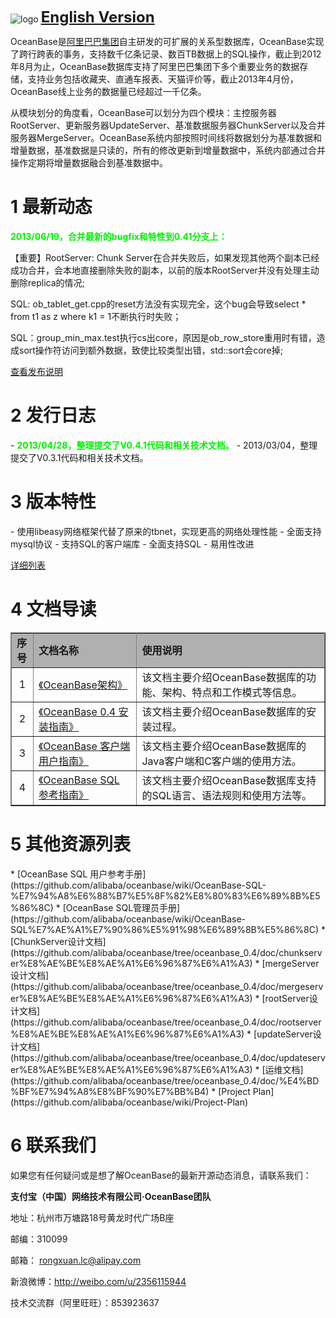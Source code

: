 ![logo](https://raw.github.com/alibaba/oceanbase/oceanbase_0.3/doc/%E5%9B%BE%E7%89%87%E5%A4%B9/logo.jpg)
<font size=5><b>[English Version](https://github.com/alibaba/oceanbase/wiki/Oceanbase)</b></font>

OceanBase是[阿里巴巴集团](http://page.china.alibaba.com/shtml/about/ali_group1.shtml)自主研发的可扩展的关系型数据库，OceanBase实现了跨行跨表的事务，支持数千亿条记录、数百TB数据上的SQL操作，截止到2012年8月为止，OceanBase数据库支持了阿里巴巴集团下多个重要业务的数据存储，支持业务包括收藏夹、直通车报表、天猫评价等，截止2013年4月份，OceanBase线上业务的数据量已经超过一千亿条。

从模块划分的角度看，OceanBase可以划分为四个模块：主控服务器RootServer、更新服务器UpdateServer、基准数据服务器ChunkServer以及合并服务器MergeServer。OceanBase系统内部按照时间线将数据划分为基准数据和增量数据，基准数据是只读的，所有的修改更新到增量数据中，系统内部通过合并操作定期将增量数据融合到基准数据中。

<h1>1 最新动态</h1>
<font color=“#F00”><b>2013/06/19，合并最新的bugfix和特性到0.41分支上：</b> </font>

【重要】RootServer: Chunk Server在合并失败后，如果发现其他两个副本已经成功合并，会本地直接删除失败的副本，以前的版本RootServer并没有处理主动删除replica的情况;

SQL: ob_tablet_get.cpp的reset方法没有实现完全，这个bug会导致select * from t1 as z where k1 = 1不断执行时失败；

SQL：group_min_max.test执行cs出core，原因是ob_row_store重用时有错，造成sort操作符访问到额外数据，致使比较类型出错，std::sort会core掉; 

[查看发布说明](https://github.com/alibaba/oceanbase/wiki/OceanBase-0.4.1-1209%E5%8F%91%E5%B8%83%E8%AF%B4%E6%98%8E)

<h1>2 发行日志</h1>
- <font color=“#F00”><b>2013/04/28，整理提交了V0.4.1代码和相关技术文档。</b> </font>
- 2013/03/04，整理提交了V0.3.1代码和相关技术文档。

<h1>3 版本特性</h1>
- 使用libeasy网络框架代替了原来的tbnet，实现更高的网络处理性能
- 全面支持mysql协议
- 支持SQL的客户端库
- 全面支持SQL
- 易用性改进

[详细列表](https://github.com/alibaba/oceanbase/wiki/OceanBase-0.4-%E7%89%88%E6%9C%AC%E7%89%B9%E6%80%A7) 

<h1>4 文档导读</h1>
<table width="100%"  border="1" frame="all" rules="all">
  <tr>
    <td width=7% bgcolor="B0B0B0"><b>序号</b></div></td>
    <td width=33% bgcolor="B0B0B0"><b>文档名称</b></td>
    <td width=60% bgcolor="B0B0B0"><b>使用说明</b></td>
  </tr>
  <tr>
    <td width="7%"><div align="center">1</div></td>
    <td width="33%"><a href="https://github.com/alibaba/oceanbase/wiki/OceanBase%E6%9E%B6%E6%9E%84%E4%BB%8B%E7%BB%8D" target="_blank">《OceanBase架构》</a></td>
    <td width="60%">该文档主要介绍OceanBase数据库的功能、架构、特点和工作模式等信息。</td>
  </tr>
  <tr>
    <td width="7%"><div align="center">2</div></td>
    <td width="33%"><a href="/alibaba/oceanbase/wiki/OceanBase-0.4-%E5%AE%89%E8%A3%85%E6%8C%87%E5%8D%97" target="_blank">《OceanBase 0.4 安装指南》</a></td>
    <td width="60%">该文档主要介绍OceanBase数据库的安装过程。</td>
  </tr>
  <tr>
    <td width="7%"><div align="center">3</div></td>
    <td width="33%"><a href="/alibaba/oceanbase/wiki/OceanBase%E5%AE%A2%E6%88%B7%E7%AB%AF-%E7%94%A8%E6%88%B7%E6%8C%87%E5%8D%97" target="_blank">《OceanBase 客户端 用户指南》</a></td>
    <td width="60%">该文档主要介绍OceanBase数据库的Java客户端和C客户端的使用方法。</td>
  </tr>
  <tr>
    <td width="7%"><div align="center">4</div></td>
    <td width="33%"><a href="https://github.com/alibaba/oceanbase/wiki/OceanBase-SQL-%E5%8F%82%E8%80%83%E6%8C%87%E5%8D%97" target="_blank">《OceanBase SQL 参考指南》</a></td>
    <td width="60%">该文档主要介绍OceanBase数据库支持的SQL语言、语法规则和使用方法等。</td>
  </tr>
</table>

<h1>5 其他资源列表</h1>
* [OceanBase SQL 用户参考手册](https://github.com/alibaba/oceanbase/wiki/OceanBase-SQL-%E7%94%A8%E6%88%B7%E5%8F%82%E8%80%83%E6%89%8B%E5%86%8C)
* [OceanBase SQL管理员手册](https://github.com/alibaba/oceanbase/wiki/OceanBase-SQL%E7%AE%A1%E7%90%86%E5%91%98%E6%89%8B%E5%86%8C)
* [ChunkServer设计文档](https://github.com/alibaba/oceanbase/tree/oceanbase_0.4/doc/chunkserver%E8%AE%BE%E8%AE%A1%E6%96%87%E6%A1%A3)
* [mergeServer设计文档](https://github.com/alibaba/oceanbase/tree/oceanbase_0.4/doc/mergeserver%E8%AE%BE%E8%AE%A1%E6%96%87%E6%A1%A3)
* [rootServer设计文档](https://github.com/alibaba/oceanbase/tree/oceanbase_0.4/doc/rootserver%E8%AE%BE%E8%AE%A1%E6%96%87%E6%A1%A3)
* [updateServer设计文档](https://github.com/alibaba/oceanbase/tree/oceanbase_0.4/doc/updateserver%E8%AE%BE%E8%AE%A1%E6%96%87%E6%A1%A3)
* [运维文档](https://github.com/alibaba/oceanbase/tree/oceanbase_0.4/doc/%E4%BD%BF%E7%94%A8%E8%BF%90%E7%BB%B4)
* [Project Plan](https://github.com/alibaba/oceanbase/wiki/Project-Plan) 

<h1>6 联系我们</h1>
 <p align="left">如果您有任何疑问或是想了解OceanBase的最新开源动态消息，请联系我们：</p>
  <p align="left"><b>支付宝（中国）网络技术有限公司·OceanBase团队</b></p>
  <p align="left">地址：杭州市万塘路18号黄龙时代广场B座</p>
  <p align="left">邮编：310099</p>
  <p align="left">邮箱： <a href="mailto:rongxuan.lc@alipay.com">rongxuan.lc@alipay.com</a></p>
  <p align="left"> 新浪微博：<a href="http://weibo.com/u/2356115944">http://weibo.com/u/2356115944</a></p>
  <p align="left">技术交流群（阿里旺旺）：853923637</p>
